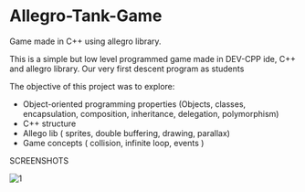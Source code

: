 # Allegro-Tank-Game
Game made in C++ using allegro library.


This is a simple but low level programmed game made in DEV-CPP ide, C++ and allegro library.
Our very first descent program as students

The objective of this project was to explore:
- Object-oriented programming properties (Objects, classes, encapsulation, composition, inheritance, delegation, polymorphism)
- C++ structure
- Allego lib ( sprites, double buffering, drawing, parallax)
- Game concepts ( collision, infinite loop, events )


SCREENSHOTS

![1](https://github.com/gabrielpsilva/Allegro-Tank-Game/blob/master/SCREENSHOTS/1.JPG?raw=true)



